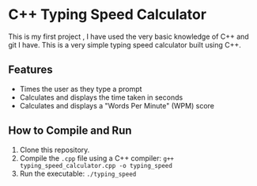 # C++ Typing Speed Calculator 

This is my first project , I have used the very basic knowledge of C++ and git I have.
This is a very simple typing speed calculator built using C++.

## Features
-   Times the user as they type a prompt
-   Calculates and displays the time taken in seconds
-   Calculates and displays a "Words Per Minute" (WPM) score

## How to Compile and Run
1.  Clone this repository.
2.  Compile the `.cpp` file using a C++ compiler:
    `g++ typing_speed_calculator.cpp -o typing_speed`
3.  Run the executable:
    `./typing_speed`
